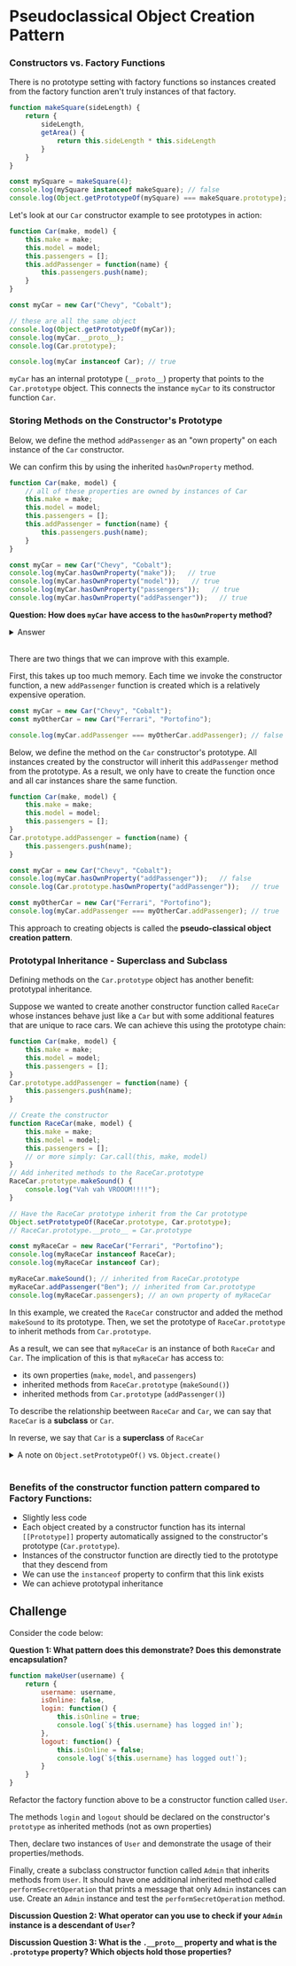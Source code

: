 # Pseudoclassical Object Creation Pattern

### Constructors vs. Factory Functions

There is no prototype setting with factory functions so instances created from the factory function aren't truly instances of that factory.

```js
function makeSquare(sideLength) {
    return {
        sideLength,
        getArea() {
            return this.sideLength * this.sideLength
        }
    }
}

const mySquare = makeSquare(4);
console.log(mySquare instanceof makeSquare); // false
console.log(Object.getPrototypeOf(mySquare) === makeSquare.prototype); // false
```

Let's look at our `Car` constructor example to see prototypes in action:

```js
function Car(make, model) {
    this.make = make;
    this.model = model;
    this.passengers = [];
    this.addPassenger = function(name) {
        this.passengers.push(name);
    }
}

const myCar = new Car("Chevy", "Cobalt");

// these are all the same object
console.log(Object.getPrototypeOf(myCar));
console.log(myCar.__proto__);
console.log(Car.prototype);

console.log(myCar instanceof Car); // true
```

`myCar` has an internal prototype (`__proto__`) property that points to the `Car.prototype` object. This connects the instance `myCar` to its constructor function `Car`.

### Storing Methods on the Constructor's Prototype

Below, we define the method `addPassenger` as an "own property" on each instance of the `Car` constructor.

We can confirm this by using the inherited `hasOwnProperty` method.

```js
function Car(make, model) {
    // all of these properties are owned by instances of Car
    this.make = make;
    this.model = model;
    this.passengers = [];
    this.addPassenger = function(name) {
        this.passengers.push(name);
    }
}

const myCar = new Car("Chevy", "Cobalt");
console.log(myCar.hasOwnProperty("make"));   // true
console.log(myCar.hasOwnProperty("model"));   // true
console.log(myCar.hasOwnProperty("passengers"));   // true
console.log(myCar.hasOwnProperty("addPassenger"));   // true
```

**Question: How does `myCar` have access to the `hasOwnProperty` method?**

<details><summary>Answer</summary>

All objects are descended from the `Object.prototype` object and inherit methods defined on the `Object.prototype` object, including the `hasOwnProperty` method. 

You can see this by printing out the instance `myCar` and expanding the internal `[[Prototype]]` properties until you reach the `Object` prototype.

</details>
<br>

There are two things that we can improve with this example.

First, this takes up too much memory. Each time we invoke the constructor function, a new `addPassenger` function is created which is a relatively expensive operation.

```js
const myCar = new Car("Chevy", "Cobalt");
const myOtherCar = new Car("Ferrari", "Portofino");

console.log(myCar.addPassenger === myOtherCar.addPassenger); // false
```

Below, we define the method on the `Car` constructor's prototype. All instances created by the constructor will inherit this `addPassenger` method from the prototype. As a result, we only have to create the function once and all car instances share the same function.

```js
function Car(make, model) {
    this.make = make;
    this.model = model;
    this.passengers = [];
}
Car.prototype.addPassenger = function(name) {
    this.passengers.push(name);
}

const myCar = new Car("Chevy", "Cobalt");
console.log(myCar.hasOwnProperty("addPassenger"));   // false
console.log(Car.prototype.hasOwnProperty("addPassenger"));   // true

const myOtherCar = new Car("Ferrari", "Portofino");
console.log(myCar.addPassenger === myOtherCar.addPassenger); // true
```

This approach to creating objects is called the **pseudo-classical object creation pattern**.

### Prototypal Inheritance - Superclass and Subclass

Defining methods on the `Car.prototype` object has another benefit: prototypal inheritance. 

Suppose we wanted to create another constructor function called `RaceCar` whose instances behave just like a `Car` but with some additional features that are unique to race cars. We can achieve this using the prototype chain:

```js
function Car(make, model) {
    this.make = make;
    this.model = model;
    this.passengers = [];
}
Car.prototype.addPassenger = function(name) {
    this.passengers.push(name);
}

// Create the constructor
function RaceCar(make, model) {
    this.make = make;
    this.model = model;
    this.passengers = [];
    // or more simply: Car.call(this, make, model)
}
// Add inherited methods to the RaceCar.prototype
RaceCar.prototype.makeSound() {
    console.log("Vah vah VROOOM!!!!");
}

// Have the RaceCar prototype inherit from the Car prototype
Object.setPrototypeOf(RaceCar.prototype, Car.prototype);
// RaceCar.prototype.__proto__ = Car.prototype

const myRaceCar = new RaceCar("Ferrari", "Portofino");
console.log(myRaceCar instanceof RaceCar);
console.log(myRaceCar instanceof Car);

myRaceCar.makeSound(); // inherited from RaceCar.prototype
myRaceCar.addPassenger("Ben"); // inherited from Car.prototype
console.log(myRaceCar.passengers); // an own property of myRaceCar
```

In this example, we created the `RaceCar` constructor and added the method `makeSound` to its prototype. Then, we set the prototype of  `RaceCar.prototype` to inherit methods from `Car.prototype`.

As a result, we can see that `myRaceCar` is an instance of both `RaceCar` and `Car`. The implication of this is that `myRaceCar` has access to:
* its own properties (`make`, `model`, and `passengers`)
* inherited methods from `RaceCar.prototype` (`makeSound()`)
* inherited methods from `Car.prototype` (`addPassenger()`)

To describe the relationship beetween `RaceCar` and `Car`, we can say that `RaceCar` is a **subclass** or `Car`. 

In reverse, we say that `Car` is a **superclass** of `RaceCar`

<details><summary>A note on <code>Object.setPrototypeOf()</code> vs. <code>Object.create()</code></summary>
<br>

> Note: There are 3 ways of setting a constructor's prototype to point to another prototype:
> ```js
> // These two are the same
> Object.setPrototypeOf(RaceCar.prototype, Car.prototype);
> RaceCar.prototype.__proto__ = Car.prototype
>
> // or you can do it this way...
> RaceCar.prototype = Object.create(Car.prototype);
> RaceCar.prototype.constructor = RaceCar;
>```
> The Object.create() method creates a new object with the provided object set as the new object's prototype. Using this third approach is technically the fastest operation at scale which is why you'll see it in most examples on the internet. However, it does overwrite the `RaceCar.prototype` entirely which means that the `constructor` function is also overwritten and you'll need to reset it manually. See this [stackoverflow question](https://stackoverflow.com/questions/58377377/extends-object-setprototypeof-vs-object-create) for more info.

</details>
<br>

### Benefits of the constructor function pattern compared to Factory Functions:
* Slightly less code
* Each object created by a constructor function has its internal `[[Prototype]]` property automatically assigned to the constructor's prototype (`Car.prototype`). 
* Instances of the constructor function are directly tied to the prototype that they descend from
* We can use the `instanceof` property to confirm that this link exists
* We can achieve prototypal inheritance

## Challenge

Consider the code below:

**Question 1: What pattern does this demonstrate? Does this demonstrate encapsulation?**

```js
function makeUser(username) {
    return {
        username: username,
        isOnline: false,
        login: function() {
            this.isOnline = true;
            console.log(`${this.username} has logged in!`);
        },
        logout: function() {
            this.isOnline = false;
            console.log(`${this.username} has logged out!`);
        }
    }
}
```

Refactor the factory function above to be a constructor function called `User`.

The methods `login` and `logout` should be declared on the constructor's `prototype` as inherited methods (not as own properties)

Then, declare two instances of `User` and demonstrate the usage of their properties/methods.

Finally, create a subclass constructor function called `Admin` that inherits methods from `User`. It should have one additional inherited method called `performSecretOperation` that prints a message that only `Admin` instances can use. Create an `Admin` instance and test the `performSecretOperation` method.

**Discussion Question 2: What operator can you use to check if your `Admin` instance is a descendant of `User`?**

**Discussion Question 3: What is the `.__proto__` property and what is the `.prototype` property? Which objects hold those properties?**